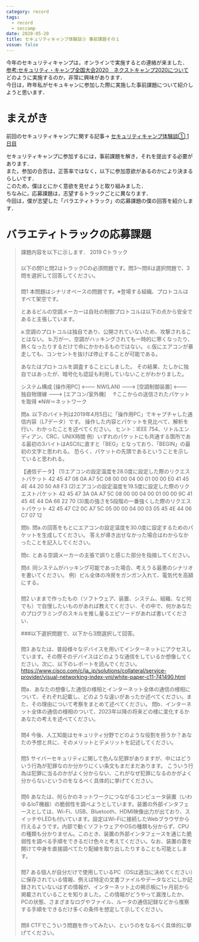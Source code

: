 ```yaml
---
category: record
tags:
  - record
  - seccamp 
date: 2020-05-20
title: セキュリティキャンプ体験談③ 事前課題その１
vssue: false
---
```


今年のセキュリティキャンプは，オンラインで実施するとの連絡が来ました．  
[参考:セキュリティ・キャンプ全国大会2020　ネクストキャンプ2020について](https://www.ipa.go.jp/jinzai/camp/2020/camp2020_zenkokunext.html#)  
どのように実施するのか，非常に興味があります．  
今日は，昨年私がセキュキャンに参加した際に実施した事前課題について紹介しようと思います．

<!-- more -->
# まえがき
前回のセキュリティキャンプに関する記事→
[セキュリティキャンプ体験談① 1日目](https://kojiros.net/posts/2020/05/14/seccamp.html)

セキュリティキャンプに参加するには，事前課題を解き，それを提出する必要があります．  
また，参加の合否は，正答率ではなく，以下に参加意欲があるのかにより決まるらしいです．  
このため，僕はとにかく意欲を見せようと取り組みました．  
ちなみに，応募課題は，志望するトラックごとに異なります．  
今回は，僕が志望した「バラエティトラック」の応募課題の僕の回答を紹介します．

# バラエティトラックの応募課題
>課題内容を以下に示します．
>2019 Cトラック
>
>###
> 以下の問1と問2はトラックCの必須問題です。問3～問8は選択問題で、3問を選択して回答してください。
> ###
> 問1
> 本問題はシナリオベースの問題です。※登場する組織、プロトコルはすべて架空です。
> 
> とあるビルの空調メーカーは自社の制御プロトコルは以下の点から安全であると主張しています。
> 
> a.空調のプロトコルは独自であり、公開されていないため、攻撃されることはない。
> b.万が一、空調がハッキングされても一時的に寒くなったり、熱くなったりするだけで命にかかわるものではない。
> c.仮にエアコンが暴走しても、コンセントを抜けば停止することが可能である。
> 
> あなたはプロトコルを調査することにしました。
> その結果、たしかに独自ではあったが、暗号化も認証も利用していないことがわかりました。
> 
> システム構成
> [操作用PC] <--- NW(LAN) ---> [空調制御装置] <--- 独自物理線 ---> [エアコン/室外機]
> 　↑ここからの送信されたパケットを取得
> ※NW＝ネットワーク
> 
> 問a.
> 以下のバイト列は2019年4月5日に「操作用PC」でキャプチャした通信内容（L7データ）です。
> 操作した内容とパケットを見比べて、解析を行い、わかったことを述べてください。
> ヒント：IEEE 754、リトルエンディアン、CRC、UNIX時間
> 例）いずれのパケットにも共通する箇所である最初の3バイトはASCIIに直すと「BEG」となっており、「BEGIN」の最初の文字と思われる。
> 恐らく、パケットの先頭であるということを示していると思われる。
> 
> 【通信データ】
> (1)エアコンの設定温度を28.0度に設定した際のリクエストパケット
> 42 45 47 08 0A A7 5C 08 00 00 04 00 01 00 00 E0 41 45 4E 44 20 50 A8 F3
> (2)エアコンの設定温度を19.5度に設定した際のリクエストパケット
> 42 45 47 3A 0A A7 5C 08 00 00 04 00 01 00 00 9C 41 45 4E 44 DA 66 22 70
> (3)風の強さを5段階の一番強くした際のリクエストパケット
> 42 45 47 C2 0C A7 5C 05 00 00 04 00 03 05 45 4E 44 06 C7 07 12
> 
> 問b.
> 問a.の回答をもとにエアコンの設定温度を30.0度に設定するためのパケットを生成してください。
> 答えが導き出せなかった場合はわからなかったことを記入してください。
> 
> 問c.
> とある空調メーカーの主張で誤りと感じた部分を指摘してください。
> 
> 問d.
> 同システムがハッキング可能であった場合、考えうる最悪のシナリオを書いてください。
> 例）ビル全体の冷房をガンガン入れて、電気代を高額にする。
> 
> ###
> 問2
> いままで作ったもの（ソフトウェア、装置、システム、組織、など何でも）で自慢したいものがあれば教えてください．その中で、何かあなたのプログラミングのスキルを推し量るエピソードがあれば書いてください．
> 
> ###以下選択問題で、以下から3問選択して回答。
> ###
> 問3
> あなたは、普段様々なデバイスを用いてインターネットにアクセスしています。その際そのデバイスはどのような通信をしているか想像してください。次に、以下のレポートを読んでください。
> https://www.cisco.com/c/ja_jp/solutions/collateral/service-provider/visual-networking-index-vni/white-paper-c11-741490.html
> 
> 問a．あなたの想像した通信の様相とインターネット全体の通信の様相について、それぞれ記載し、どのような違いがあったか述べてください。また、その理由について考察をまとめて述べてください。
> 問b．インターネット全体の通信の様相のついて、2023年以降の将来どの様に変化するかあなたの考えを述べてください。
> 
> ###
> 問4
> 今後、人工知能はセキュリティ分野でどのような役割を担うか？あなたの予想と共に、そのメリットとデメリットを記述してください。
> 
> ###
> 問5
> サイバーセキュリティに関して色んな犯罪がありますが、中にはどういう行為が犯罪なのか分かりにくい条文もまだまだあります。
> こういう行為は犯罪に当るのかがよく分からない、これがなぜ犯罪になるのかがよく分からないというのをなるべく具体的に挙げてください。
> 
> ###
> 問6
> あなたは、何らかのネットワークにつながるコンピュータ装置（いわゆるIoT機器）の脆弱性を調べようとしています。装置の外部インタフェースとしては、Wi-Fi、USB、Bluetooth、HDMI映像出力が出ており、スイッチやLEDも付いています。設定はWi-Fiに接続したWebブラウザから行えるようです。内部で動くソフトウェアやOSの種類も分からず、CPUの種類も分かりません。このとき、装置の外部インタフェースを通じた脆弱性を調べる手順をできるだけ色々と考えてください。なお、装置の蓋を開けて中身を直接調べてたり配線を取り出したりすることも可能とします。
> 
> ###
> 問7
> ある個人が自分だけで使用しているPC（OSは適当に決めてください）に保存されている情報、例えば特定の文書ファイルやデータなどにしか記録されていないはずの情報が、インターネット上の掲示板に1ヶ月前から掲載されていることを知りました。この情報がどうやって漏洩したか、PCの状態、さまざまなログやファイル、ルータの通信記録などから推察する手順をできるだけ多くの条件を想定して示してください。
> 
> ###
> 問8
> CTFでこういう問題を作ってみたい、というのをなるべく具体的に挙げてください。
